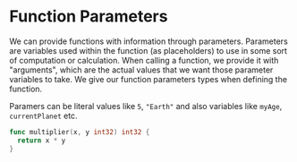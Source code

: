 # Function Parameters

We can provide functions with information through parameters. Parameters are variables used within the function (as placeholders) to use in some sort of computation or calculation. When calling a function, we provide it with "arguments", which are the actual values that we want those parameter variables to take. We give our function parameters types when defining the function.

Paramers can be literal values like `5`, `"Earth"` and also variables like `myAge`, `currentPlanet` etc.

```go
func multiplier(x, y int32) int32 {
  return x * y
}
```
